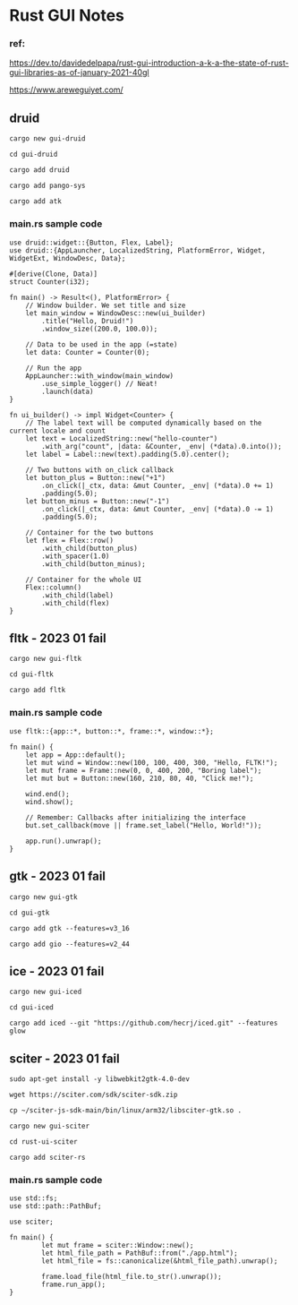 # Rust GUI Notes 

### ref: 

https://dev.to/davidedelpapa/rust-gui-introduction-a-k-a-the-state-of-rust-gui-libraries-as-of-january-2021-40gl

https://www.areweguiyet.com/

## druid 

	cargo new gui-druid

	cd gui-druid

	cargo add druid

	cargo add pango-sys

	cargo add atk

### main.rs sample code

	use druid::widget::{Button, Flex, Label};
	use druid::{AppLauncher, LocalizedString, PlatformError, Widget, WidgetExt, WindowDesc, Data};

	#[derive(Clone, Data)]
	struct Counter(i32);

	fn main() -> Result<(), PlatformError> {
		// Window builder. We set title and size
		let main_window = WindowDesc::new(ui_builder)
			.title("Hello, Druid!")
			.window_size((200.0, 100.0));

		// Data to be used in the app (=state)
		let data: Counter = Counter(0);

		// Run the app
		AppLauncher::with_window(main_window)
			.use_simple_logger() // Neat!
			.launch(data)
	}

	fn ui_builder() -> impl Widget<Counter> {
		// The label text will be computed dynamically based on the current locale and count
		let text = LocalizedString::new("hello-counter")
			.with_arg("count", |data: &Counter, _env| (*data).0.into());
		let label = Label::new(text).padding(5.0).center();

		// Two buttons with on_click callback
		let button_plus = Button::new("+1")
			.on_click(|_ctx, data: &mut Counter, _env| (*data).0 += 1)
			.padding(5.0);
		let button_minus = Button::new("-1")
			.on_click(|_ctx, data: &mut Counter, _env| (*data).0 -= 1)
			.padding(5.0);

		// Container for the two buttons
		let flex = Flex::row()
			.with_child(button_plus)
			.with_spacer(1.0)
			.with_child(button_minus);

		// Container for the whole UI
		Flex::column()
			.with_child(label)
			.with_child(flex)
	}

## fltk - 2023 01 fail

	cargo new gui-fltk

	cd gui-fltk

	cargo add fltk

###  main.rs sample code 

	use fltk::{app::*, button::*, frame::*, window::*};

	fn main() {
	    let app = App::default();
	    let mut wind = Window::new(100, 100, 400, 300, "Hello, FLTK!");
	    let mut frame = Frame::new(0, 0, 400, 200, "Boring label");
	    let mut but = Button::new(160, 210, 80, 40, "Click me!");

	    wind.end();
	    wind.show();

	    // Remember: Callbacks after initializing the interface
	    but.set_callback(move || frame.set_label("Hello, World!"));

	    app.run().unwrap();
	}



## gtk - 2023 01 fail 

	cargo new gui-gtk

	cd gui-gtk

	cargo add gtk --features=v3_16

	cargo add gio --features=v2_44

## ice  - 2023 01 fail

	cargo new gui-iced

	cd gui-iced

	cargo add iced --git "https://github.com/hecrj/iced.git" --features glow


## sciter - 2023 01 fail 


	sudo apt-get install -y libwebkit2gtk-4.0-dev

	wget https://sciter.com/sdk/sciter-sdk.zip

	cp ~/sciter-js-sdk-main/bin/linux/arm32/libsciter-gtk.so .

	cargo new gui-sciter

	cd rust-ui-sciter

	cargo add sciter-rs		

### main.rs sample code 

	use std::fs;
	use std::path::PathBuf;

	use sciter;

	fn main() {
    		let mut frame = sciter::Window::new();
    		let html_file_path = PathBuf::from("./app.html");
    		let html_file = fs::canonicalize(&html_file_path).unwrap();

    		frame.load_file(html_file.to_str().unwrap());
    		frame.run_app();
	}
